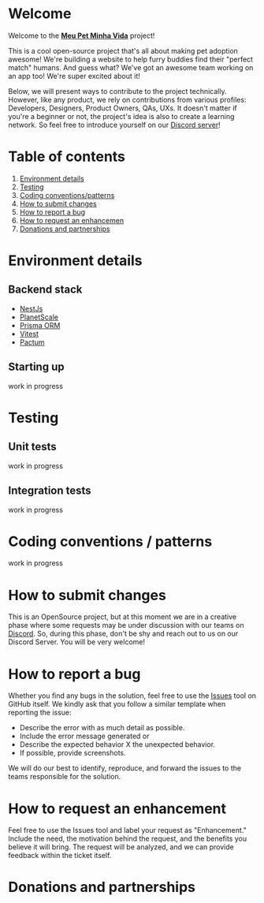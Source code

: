 # Welcome

Welcome to the [**Meu Pet Minha Vida**](https://www.meupetminhavida.org/) project!

This is a cool open-source project that's all about making pet adoption awesome! We're building a website to help furry buddies find their "perfect match" humans. And guess what? We've got an awesome team working on an app too! We're super excited about it!

Below, we will present ways to contribute to the project technically. However, like any product, we rely on contributions from various profiles: Developers, Designers, Product Owners, QAs, UXs. It doesn't matter if you're a beginner or not, the project's idea is also to create a learning network. So feel free to introduce yourself on our [Discord server](https://discord.gg/RAnhUJNv2j)! 

# Table of contents
1. [Environment details](#environment-details)
2. [Testing](#testing)
3. [Coding conventions/patterns](#coding-conventions--patterns)
4. [How to submit changes](#how-to-submit-changes)
5. [How to report a bug](#how-to-report-a-bug)
6. [How to request an enhancemen](#how-to-request-an-enhancement)
7. [Donations and partnerships](#donations-and-partnerships)

# Environment details
## Backend stack
- [NestJs](https://nestjs.com)
- [PlanetScale](https://planetscale.com/)
- [Prisma ORM](https://www.prisma.io/)
- [Vitest](https://vitest.dev/)
- [Pactum](https://pactumjs.github.io/)


## Starting up
work in progress

# Testing
## Unit tests
 work in progress
## Integration tests
work in progress

# Coding conventions / patterns
work in progress

# How to submit changes

This is an OpenSource project, but at this moment we are in a creative phase where some requests may be under discussion with our teams on [Discord](https://discord.gg/RAnhUJNv2j). So, during this phase, don't be shy and reach out to us on our Discord Server. You will be very welcome!

# How to report a bug
Whether you find any bugs in the solution, feel free to use the [Issues](https://github.com/features/issues) tool on GitHub itself. We kindly ask that you follow a similar template when reporting the issue:

- Describe the error with as much detail as possible.
- Include the error message generated or
- Describe the expected behavior X the unexpected behavior.
- If possible, provide screenshots.

We will do our best to identify, reproduce, and forward the issues to the teams responsible for the solution.

# How to request an enhancement

Feel free to use the Issues tool and label your request as "Enhancement." Include the need, the motivation behind the request, and the benefits you believe it will bring. The request will be analyzed, and we can provide feedback within the ticket itself.


# Donations and partnerships
